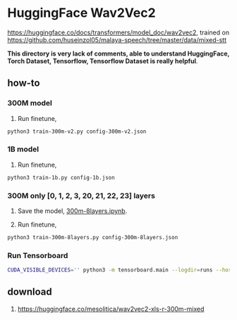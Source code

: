 # HuggingFace Wav2Vec2

https://huggingface.co/docs/transformers/model_doc/wav2vec2, trained on https://github.com/huseinzol05/malaya-speech/tree/master/data/mixed-stt

**This directory is very lack of comments, able to understand HuggingFace, Torch Dataset, Tensorflow, Tensorflow Dataset is really helpful**.

## how-to

### 300M model

1. Run finetune,

```bash
python3 train-300m-v2.py config-300m-v2.json
```

### 1B model

1. Run finetune,

```bash
python3 train-1b.py config-1b.json
```

### 300M only [0, 1, 2, 3, 20, 21, 22, 23] layers

1. Save the model, [300m-8layers.ipynb](300m-8layers.ipynb).

2. Run finetune,

```bash
python3 train-300m-8layers.py config-300m-8layers.json
```

### Run Tensorboard

```bash
CUDA_VISIBLE_DEVICES='' python3 -m tensorboard.main --logdir=runs --host=0.0.0.0
```

## download

1. https://huggingface.co/mesolitica/wav2vec2-xls-r-300m-mixed